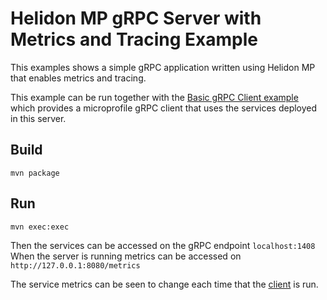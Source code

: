 
# Helidon MP gRPC Server with Metrics and Tracing Example

This examples shows a simple gRPC application written using Helidon MP that enables
metrics and tracing.

This example can be run together with the [Basic gRPC Client example](../basic-client/README.md) 
which provides a microprofile gRPC client that uses the services deployed in this server.

## Build

```
mvn package
```

## Run

```
mvn exec:exec
```

Then the services can be accessed on the gRPC endpoint `localhost:1408` When the server is running
metrics can be accessed on `http://127.0.0.1:8080/metrics`

The service metrics can be seen to change each time that the [client](../basic-client/README.md) is run. 
